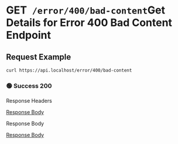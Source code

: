 # <span class="title-url"><span class="method-get">GET</span>` /error/400/bad-content`</span><span class="title-human">Get Details for Error 400 Bad Content Endpoint</span>

## Request Example

```bash
curl https://api.localhost/error/400/bad-content
```

<!-- tabs:start -->

### **🟢 Success 200**

<div class="code-title auto-refresh">Response Headers</div>

[Response Body](./get-400-bad-content/200-response-header.txt ':include :type=code')

<div class="code-title auto-refresh">Response Body</div>

[Response Body](./get-400-bad-content/200-response-body.txt ':include :type=code')

<!-- tabs:end -->
